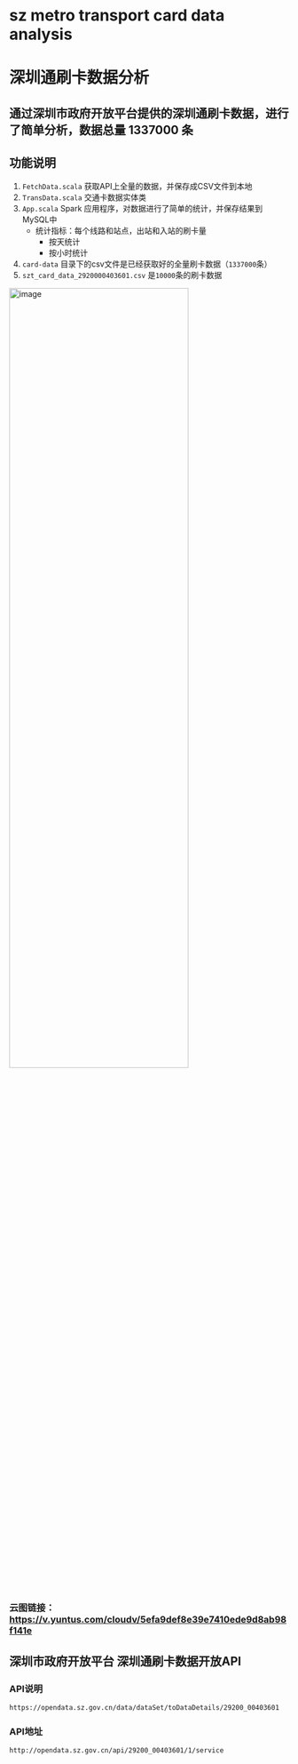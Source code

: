 # sz metro transport card data analysis
# 深圳通刷卡数据分析 
## 通过深圳市政府开放平台提供的深圳通刷卡数据，进行了简单分析，数据总量 1337000 条
## 功能说明
1. `FetchData.scala` 获取API上全量的数据，并保存成CSV文件到本地 
2. `TransData.scala` 交通卡数据实体类
3. `App.scala` Spark 应用程序，对数据进行了简单的统计，并保存结果到MySQL中
      - 统计指标：每个线路和站点，出站和入站的刷卡量
          * 按天统计
          * 按小时统计
4. `card-data` 目录下的csv文件是已经获取好的全量刷卡数据（`1337000`条）
5. `szt_card_data_2920000403601.csv` 是`10000`条的刷卡数据   

<img src="https://github.com/haozhang-x/sz-metro-transport-card-data-analysis/blob/master/src/main/resources/images/204521%402x.png" width ="80%" height = "60%"  alt="image"/>

### 云图链接：https://v.yuntus.com/cloudv/5efa9def8e39e7410ede9d8ab98f141e

## 深圳市政府开放平台 深圳通刷卡数据开放API
### API说明
`https://opendata.sz.gov.cn/data/dataSet/toDataDetails/29200_00403601`
### API地址
`http://opendata.sz.gov.cn/api/29200_00403601/1/service`

